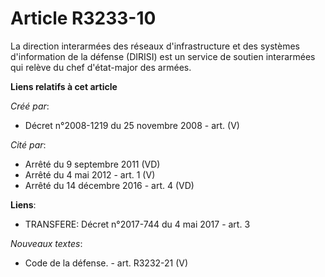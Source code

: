 # Article R3233-10

La direction interarmées des réseaux d'infrastructure et des systèmes d'information de la défense (DIRISI) est un service de
soutien interarmées qui relève du chef d'état-major des armées.

**Liens relatifs à cet article**

_Créé par_:

  - Décret n°2008-1219 du 25 novembre 2008 - art. (V)

_Cité par_:

  - Arrêté du 9 septembre 2011 (VD)
  - Arrêté du 4 mai 2012 - art. 1 (V)
  - Arrêté du 14 décembre 2016 - art. 4 (VD)

**Liens**:

  - TRANSFERE: Décret n°2017-744 du 4 mai 2017 - art. 3

_Nouveaux textes_:

  - Code de la défense. - art. R3232-21 (V)
